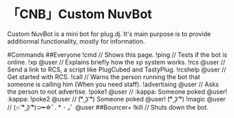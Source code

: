 # 「CNB」Custom NuvBot
Custom NuvBot is a mini bot for plug.dj. It's main purpose is to provide additionnal functionality, mostly for information.

#Commands
##Everyone
!cmd // Shows this page.
!ping // Tests if the bot is online.
!xp @user // Explains briefly how the xp system works.
!rcs @user // Send a link to RCS, a script like PlugCubed and TastyPlug.
!rcshelp @user // Get started with RCS.
!call // Warns the person running the bot that someone is calling him (When you need staff).
!advertising @user // Asks the person to not advertise.
!poke1 @user // :kappa: Someone poked @user! :kappa:
!poke2 @user // (͡° ͜ʖ ͡°) Someone poked @user! (͡° ͜ʖ ͡°) 
!magic @user // (∩ ͡° ͜ʖ ͡°)⊃━☆ﾟ. * ･ ｡ﾟ @user
##Bouncer+
!kill // Shuts down the bot.
